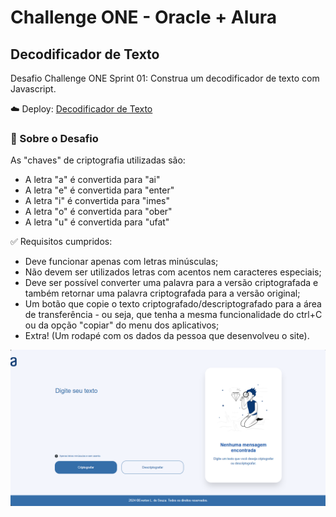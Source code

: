 # Challenge ONE - Oracle + Alura

## Decodificador de Texto

Desafio Challenge ONE Sprint 01: Construa um decodificador de texto com Javascript.

☁️ Deploy: <a href="https://evertonldesouza.github.io/ChallengeONE-DecodificadorTexto/">Decodificador de Texto</a>

### 🚀 Sobre o Desafio

As "chaves" de criptografia utilizadas são:
- A letra "a" é convertida para "ai"
- A letra "e" é convertida para "enter"
- A letra "i" é convertida para "imes"
- A letra "o" é convertida para "ober"
- A letra "u" é convertida para "ufat"

✅ Requisitos cumpridos:

- Deve funcionar apenas com letras minúsculas;
- Não devem ser utilizados letras com acentos nem caracteres especiais;
- Deve ser possível converter uma palavra para a versão criptografada e também retornar uma palavra criptografada para a versão original;
- Um botão que copie o texto criptografado/descriptografado para a área de transferência - ou seja, que tenha a mesma funcionalidade do ctrl+C ou da opção "copiar" do menu dos aplicativos;
- Extra! (Um rodapé com os dados da pessoa que desenvolveu o site).

![decoder](https://raw.githubusercontent.com/evertonldesouza/ChallengeONE-DecodificadorTexto/main/assets/img/exemplo.PNG)
